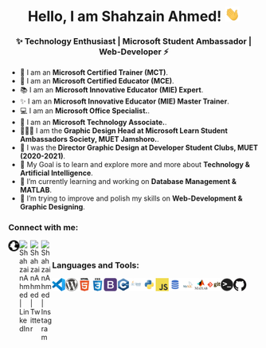<h1 align="center">Hello, I am Shahzain Ahmed! <img src="https://raw.githubusercontent.com/ABSphreak/ABSphreak/master/gifs/Hi.gif" width="30px"></h1>
<h3 align="center">✨ Technology Enthusiast | Microsoft Student Ambassador  | Web-Developer ⚡</h3>
<!--
**ShahzainAhmed/ShahzainAhmed** is a ✨ _special_ ✨ repository because its `README.md` (this file) appears on your GitHub profile. -->

- 📕 I am an <b> Microsoft Certified Trainer (MCT)</b>. 
- 📖 I am an <b> Microsoft Certified Educator (MCE)</b>. 
- 📚 I am an <b> Microsoft Innovative Educator (MIE) Expert</b>. 
- ✨ I am an <b> Microsoft Innovative Educator (MIE) Master Trainer</b>. 
- 💻 I am an <b> Microsoft Office Specialist.</b>.
- 🌟 I am an <b> Microsoft Technology Associate.</b>.
- 👨🏻‍🎨 I am the<b> Graphic Design Head at Microsoft Learn Student Ambassadors Society, MUET Jamshoro.</b>.
- 🎨 I was the<b> Director Graphic Design at Developer Student Clubs, MUET (2020-2021)</b>. 
- 🥅 My Goal is to learn and explore more and more about <b> Technology & Artificial Intelligence</b>.
- 🔭 I’m currently learning and working on <b> Database Management & MATLAB</b>.
- 🌱 I’m trying to improve and polish my skills on <b> Web-Development & Graphic Designing</b>.

### Connect with me:

[<img align="left" alt="ShahzainAhmed.com" width="22px" src="https://raw.githubusercontent.com/iconic/open-iconic/master/svg/globe.svg" />][website]
[<img align="left" alt="ShahzainAhmed | LinkedIn" width="22px" src="https://cdn.jsdelivr.net/npm/simple-icons@v3/icons/linkedin.svg" />][linkedin]
[<img align="left" alt="ShahzainAhmed | Twitter" width="22px" src="https://cdn.jsdelivr.net/npm/simple-icons@v3/icons/twitter.svg" />][twitter]
[<img align="left" alt="ShahzainAhmed | Instagram" width="22px" src="https://cdn.jsdelivr.net/npm/simple-icons@v3/icons/instagram.svg" />][instagram]

<br/>

### Languages and Tools:

<img align="left" alt="Visual Studio Code" width="26px" src="https://raw.githubusercontent.com/github/explore/80688e429a7d4ef2fca1e82350fe8e3517d3494d/topics/visual-studio-code/visual-studio-code.png" />
<img align="left" alt="HTML5" width="26px" src="https://raw.githubusercontent.com/github/explore/80688e429a7d4ef2fca1e82350fe8e3517d3494d/topics/wordpress/wordpress.png" />
<img align="left" alt="HTML5" width="26px" src="https://raw.githubusercontent.com/github/explore/80688e429a7d4ef2fca1e82350fe8e3517d3494d/topics/html/html.png" />
<img align="left" alt="CSS3" width="26px" src="https://raw.githubusercontent.com/github/explore/80688e429a7d4ef2fca1e82350fe8e3517d3494d/topics/css/css.png" />
<img align="left" alt="HTML5" width="26px" src="https://raw.githubusercontent.com/github/explore/80688e429a7d4ef2fca1e82350fe8e3517d3494d/topics/bootstrap/bootstrap.png" />
<img align="left" alt="HTML5" width="26px" src="https://raw.githubusercontent.com/github/explore/80688e429a7d4ef2fca1e82350fe8e3517d3494d/topics/cpp/cpp.png" />
<img align="left" alt="HTML5" width="26px" src="https://raw.githubusercontent.com/github/explore/80688e429a7d4ef2fca1e82350fe8e3517d3494d/topics/java/java.png" />
<img align="left" alt="HTML5" width="26px" src="https://raw.githubusercontent.com/github/explore/80688e429a7d4ef2fca1e82350fe8e3517d3494d/topics/python/python.png" />
<img align="left" alt="JavaScript" width="26px" src="https://raw.githubusercontent.com/github/explore/80688e429a7d4ef2fca1e82350fe8e3517d3494d/topics/javascript/javascript.png" />
<img align="left" alt="SQL" width="26px" src="https://raw.githubusercontent.com/github/explore/80688e429a7d4ef2fca1e82350fe8e3517d3494d/topics/sql/sql.png" />
<img align="left" alt="MySQL" width="26px" src="https://raw.githubusercontent.com/github/explore/80688e429a7d4ef2fca1e82350fe8e3517d3494d/topics/mysql/mysql.png" />
<img align="left" alt="HTML5" width="26px" src="https://raw.githubusercontent.com/github/explore/80688e429a7d4ef2fca1e82350fe8e3517d3494d/topics/matlab/matlab.png" />
<img align="left" alt="Git" width="26px" src="https://raw.githubusercontent.com/github/explore/80688e429a7d4ef2fca1e82350fe8e3517d3494d/topics/git/git.png" />
<img align="left" alt="Terminal" width="26px" src="https://raw.githubusercontent.com/github/explore/80688e429a7d4ef2fca1e82350fe8e3517d3494d/topics/terminal/terminal.png" />
<img align="left" alt="GitHub" width="26px" src="https://raw.githubusercontent.com/github/explore/78df643247d429f6cc873026c0622819ad797942/topics/github/github.png" />
<br />
<br />

[website]: https://shahzainahmed.github.io
[twitter]: https://twitter.com/Shahzain26
[instagram]: https://www.instagram.com/shahzain123/
[linkedin]: https://www.linkedin.com/in/shahzainahmed/
